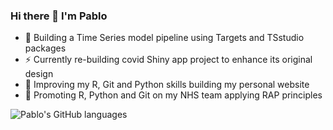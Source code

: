 ### Hi there 👋 I'm Pablo

<!--
**Pablo-source/Pablo-source** is a ✨ _special_ ✨ repository because its `README.md` (this file) appears on your GitHub profile.

Here are some ideas to get you started:  

- 🔭 I’m currently working on ...
- 🌱 I’m currently learning ...
- 👯 I’m looking to collaborate on ...
- 🤔 I’m looking for help with ...
- 💬 Ask me about ...
- 📫 How to reach me: ...
- 😄 Pronouns: ...
- ⚡ Fun fact: ...
![Pablo's GitHub languages](https://github-readme-stats.vercel.app/api/top-langs/?username=PABLO-SOURCE&layout=compact&show_icons=true&theme=radical)
-->

- 🔭 Building a Time Series model pipeline using Targets and TSstudio packages
- ⚡ Currently re-building covid Shiny app project to enhance its original design  
- 🌱 Improving my R, Git and Python skills building my personal website
- 👯 Promoting R, Python and Git on my NHS team applying RAP principles

![Pablo's GitHub languages](https://github-readme-stats.vercel.app/api/top-langs/?username=PABLO-SOURCE&hide=javascript,htmllayout=compact&show_icons=true&theme=radical)

